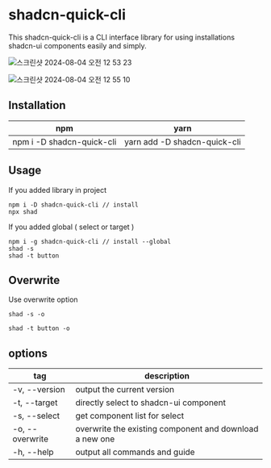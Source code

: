 # shadcn-quick-cli

This shadcn-quick-cli is a CLI interface library for using installations shadcn-ui components easily and simply.

![스크린샷 2024-08-04 오전 12 53 23](https://github.com/user-attachments/assets/be746bb1-d40a-4a8c-8304-5e678bf0aa65)

![스크린샷 2024-08-04 오전 12 55 10](https://github.com/user-attachments/assets/f6f4a3e8-658c-471c-b24b-63461493babc)

## Installation

| npm                       | yarn                         |
| ------------------------- | ---------------------------- |
| npm i -D shadcn-quick-cli | yarn add -D shadcn-quick-cli |

## Usage

If you added library in project

```
npm i -D shadcn-quick-cli // install
npx shad
```

If you added global ( select or target )

```
npm i -g shadcn-quick-cli // install --global
shad -s
shad -t button
```

## Overwrite

Use overwrite option

```
shad -s -o
```

```
shad -t button -o
```


## options

|tag                       |description                                            |
|--------------------------|-------------------------------------------------------|
|-v, --version             |output the current version                             |
|-t, --target <component>  |directly select to shadcn-ui component                 |
|-s, --select              |get component list for select                          |
|-o, --overwrite           |overwrite the existing component and download a new one|
|-h, --help                |output all commands and guide                          |
